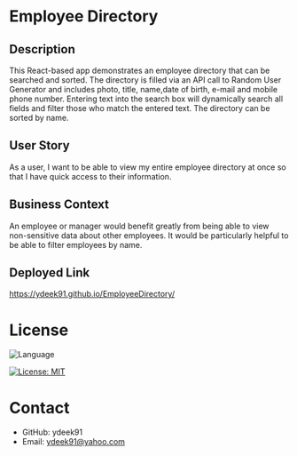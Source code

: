 # Employee Directory

## Description 

This React-based app demonstrates an employee directory that can be searched and sorted. The directory is filled via an API call to Random User Generator and includes photo, title, name,date of birth, e-mail and mobile phone number. Entering text into the search box will dynamically search all fields and filter those who match the entered text. The directory can be sorted by name. 


## User Story 
As a user, I want to be able to view my entire employee directory at once so that I have quick access to their information.

## Business Context 

An employee or manager would benefit greatly from being able to view non-sensitive data about other employees. It would be particularly helpful to be able to filter employees by name.

## Deployed Link

https://ydeek91.github.io/EmployeeDirectory/








# License 

![Language](https://img.shields.io/static/v1?label=JavaScript&message=language&color=brightgreen)



[![License: MIT](https://img.shields.io/badge/License-MIT-yellow.svg)](https://opensource.org/licenses/MIT)

# Contact

- GitHub: ydeek91
- Email: ydeek91@yahoo.com